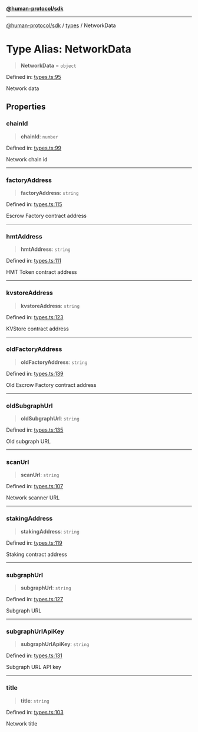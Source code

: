 [**@human-protocol/sdk**](../../README.md)

***

[@human-protocol/sdk](../../modules.md) / [types](../README.md) / NetworkData

# Type Alias: NetworkData

> **NetworkData** = `object`

Defined in: [types.ts:95](https://github.com/humanprotocol/human-protocol/blob/5b6e90353814741f056deb2914334a3c4fbc279d/packages/sdk/typescript/human-protocol-sdk/src/types.ts#L95)

Network data

## Properties

### chainId

> **chainId**: `number`

Defined in: [types.ts:99](https://github.com/humanprotocol/human-protocol/blob/5b6e90353814741f056deb2914334a3c4fbc279d/packages/sdk/typescript/human-protocol-sdk/src/types.ts#L99)

Network chain id

***

### factoryAddress

> **factoryAddress**: `string`

Defined in: [types.ts:115](https://github.com/humanprotocol/human-protocol/blob/5b6e90353814741f056deb2914334a3c4fbc279d/packages/sdk/typescript/human-protocol-sdk/src/types.ts#L115)

Escrow Factory contract address

***

### hmtAddress

> **hmtAddress**: `string`

Defined in: [types.ts:111](https://github.com/humanprotocol/human-protocol/blob/5b6e90353814741f056deb2914334a3c4fbc279d/packages/sdk/typescript/human-protocol-sdk/src/types.ts#L111)

HMT Token contract address

***

### kvstoreAddress

> **kvstoreAddress**: `string`

Defined in: [types.ts:123](https://github.com/humanprotocol/human-protocol/blob/5b6e90353814741f056deb2914334a3c4fbc279d/packages/sdk/typescript/human-protocol-sdk/src/types.ts#L123)

KVStore contract address

***

### oldFactoryAddress

> **oldFactoryAddress**: `string`

Defined in: [types.ts:139](https://github.com/humanprotocol/human-protocol/blob/5b6e90353814741f056deb2914334a3c4fbc279d/packages/sdk/typescript/human-protocol-sdk/src/types.ts#L139)

Old Escrow Factory contract address

***

### oldSubgraphUrl

> **oldSubgraphUrl**: `string`

Defined in: [types.ts:135](https://github.com/humanprotocol/human-protocol/blob/5b6e90353814741f056deb2914334a3c4fbc279d/packages/sdk/typescript/human-protocol-sdk/src/types.ts#L135)

Old subgraph URL

***

### scanUrl

> **scanUrl**: `string`

Defined in: [types.ts:107](https://github.com/humanprotocol/human-protocol/blob/5b6e90353814741f056deb2914334a3c4fbc279d/packages/sdk/typescript/human-protocol-sdk/src/types.ts#L107)

Network scanner URL

***

### stakingAddress

> **stakingAddress**: `string`

Defined in: [types.ts:119](https://github.com/humanprotocol/human-protocol/blob/5b6e90353814741f056deb2914334a3c4fbc279d/packages/sdk/typescript/human-protocol-sdk/src/types.ts#L119)

Staking contract address

***

### subgraphUrl

> **subgraphUrl**: `string`

Defined in: [types.ts:127](https://github.com/humanprotocol/human-protocol/blob/5b6e90353814741f056deb2914334a3c4fbc279d/packages/sdk/typescript/human-protocol-sdk/src/types.ts#L127)

Subgraph URL

***

### subgraphUrlApiKey

> **subgraphUrlApiKey**: `string`

Defined in: [types.ts:131](https://github.com/humanprotocol/human-protocol/blob/5b6e90353814741f056deb2914334a3c4fbc279d/packages/sdk/typescript/human-protocol-sdk/src/types.ts#L131)

Subgraph URL API key

***

### title

> **title**: `string`

Defined in: [types.ts:103](https://github.com/humanprotocol/human-protocol/blob/5b6e90353814741f056deb2914334a3c4fbc279d/packages/sdk/typescript/human-protocol-sdk/src/types.ts#L103)

Network title
